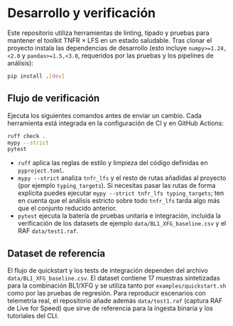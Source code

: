 # Desarrollo y verificación

Este repositorio utiliza herramientas de linting, tipado y pruebas para mantener
el toolkit TNFR × LFS en un estado saludable. Tras clonar el proyecto instala
las dependencias de desarrollo (esto incluye `numpy>=1.24,<2.0` y
`pandas>=1.5,<3.0`, requeridos por las pruebas y los pipelines de análisis):

```bash
pip install .[dev]
```

## Flujo de verificación

Ejecuta los siguientes comandos antes de enviar un cambio. Cada herramienta está
integrada en la configuración de CI y en GitHub Actions:

```bash
ruff check .
mypy --strict
pytest
```

- ``ruff`` aplica las reglas de estilo y limpieza del código definidas en
  ``pyproject.toml``.
- ``mypy --strict`` analiza ``tnfr_lfs`` y el resto de rutas añadidas al
  proyecto (por ejemplo ``typing_targets``). Si necesitas pasar las rutas de
  forma explícita puedes ejecutar ``mypy --strict tnfr_lfs typing_targets``;
  ten en cuenta que el análisis estricto sobre todo ``tnfr_lfs`` tarda algo más
  que el conjunto reducido anterior.
- ``pytest`` ejecuta la batería de pruebas unitaria e integración, incluida la
  verificación de los datasets de ejemplo ``data/BL1_XFG_baseline.csv`` y el
  RAF ``data/test1.raf``.

## Dataset de referencia

El flujo de quickstart y los tests de integración dependen del archivo
``data/BL1_XFG_baseline.csv``. El dataset contiene 17 muestras sintetizadas para
la combinación BL1/XFG y se utiliza tanto por ``examples/quickstart.sh`` como
por las pruebas de regresión. Para reproducir escenarios con telemetría real,
el repositorio añade además ``data/test1.raf`` (captura RAF de Live for Speed)
que sirve de referencia para la ingesta binaria y los tutoriales del CLI.
